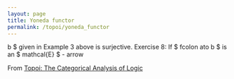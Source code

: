 ```yaml
---
layout: page
title: Yoneda functor
permalink: /topoi/yoneda_functor
---
```

b $ given in Example 3 above is surjective. Exercise 8: If $ fcolon ato b $ is an $ mathcal{E} $ - arrow


From [Topoi: The Categorical Analysis of Logic](https://mathgloss.github.io/MathGloss/topoi.html)